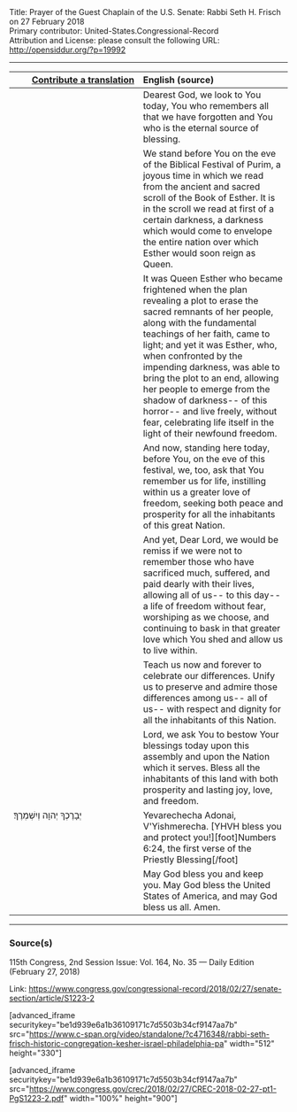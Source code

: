<html>
<head></head>
<body>
Title: Prayer of the Guest Chaplain of the U.S. Senate: Rabbi Seth H. Frisch on 27 February 2018<br />
Primary contributor: United-States.Congressional-Record<br />
Attribution and License: please consult the following URL: <a href="http://opensiddur.org/?p=19992">http://opensiddur.org/?p=19992</a>
<p />
<hr />

<table style="margin-left: auto;margin-right: auto;" class="draggable">
<thead><tr><th id="x" style="text-align: right;"><a href="/contributing/upload/">Contribute a translation</a></th><th style="text-align: left;">English (source)</th></tr></thead>
<tbody>
<tr><td style="vertical-align:top;" width="46%">
<div class="liturgy"><span lang="he">

</span></div></td>
 
<td style="vertical-align:top;" width="53%">
<div class="english">
Dearest God, 
we look to You today, 
You who remembers all that we have forgotten 
and You who is the eternal source of blessing.
</div></td></tr>


<tr><td style="vertical-align:top;" width="46%">
<div class="liturgy"><span lang="he">

</span></div></td>
 
<td style="vertical-align:top;" width="53%">
<div class="english">
We stand before You on the eve of the Biblical Festival of Purim, 
a joyous time in which we read from the ancient and sacred scroll of the Book of Esther. 
It is in the scroll we read at first of a certain darkness, 
a darkness which would come to envelope the entire nation over which Esther would soon reign as Queen.
</div></td></tr>


<tr><td style="vertical-align:top;" width="46%">
<div class="liturgy"><span lang="he">

</span></div></td>
 
<td style="vertical-align:top;" width="53%">
<div class="english">
It was Queen Esther who became frightened 
when the plan revealing a plot to erase the sacred remnants of her people, 
along with the fundamental teachings of her faith, 
came to light; 
and yet it was Esther, who, 
when confronted by the impending darkness, 
was able to bring the plot to an end, 
allowing her people to emerge from the shadow of darkness--
of this horror--
and live freely, 
without fear, 
celebrating life itself 
in the light of their newfound freedom.
</div></td></tr>


<tr><td style="vertical-align:top;" width="46%">
<div class="liturgy"><span lang="he">

</span></div></td>
 
<td style="vertical-align:top;" width="53%">
<div class="english">
And now, standing here today, before You, 
on the eve of this festival, 
we, too, ask that You remember us for life, 
instilling within us a greater love of freedom, 
seeking both peace and prosperity 
for all the inhabitants of this great Nation.
</div></td></tr>


<tr><td style="vertical-align:top;" width="46%">
<div class="liturgy"><span lang="he">

</span></div></td>
 
<td style="vertical-align:top;" width="53%">
<div class="english">
And yet, Dear Lord, 
we would be remiss if we were not to remember 
those who have sacrificed much, 
suffered, 
and paid dearly with their lives, 
allowing all of us--
to this day--
a life of freedom without fear, 
worshiping as we choose, 
and continuing to bask in that greater love 
which You shed 
and allow us to live within.
</div></td></tr>


<tr><td style="vertical-align:top;" width="46%">
<div class="liturgy"><span lang="he">

</span></div></td>
 
<td style="vertical-align:top;" width="53%">
<div class="english">
Teach us now and forever to celebrate our differences. 
Unify us to preserve and admire those differences among us--
all of us--
with respect and dignity 
for all the inhabitants of this Nation.
</div></td></tr>


<tr><td style="vertical-align:top;" width="46%">
<div class="liturgy"><span lang="he">

</span></div></td>
 
<td style="vertical-align:top;" width="53%">
<div class="english">
Lord, we ask You to bestow Your blessings today 
upon this assembly 
and upon the Nation which it serves. 
Bless all the inhabitants of this land 
with both prosperity and lasting joy, love, and freedom.
</div></td></tr>


<tr><td style="vertical-align:top;" width="46%">
<div class="liturgy"><span lang="he">
יְבָרֶכְךָ יְהוָה וְיִשְׁמְרֶךָ׃
</span></div></td>
 
<td style="vertical-align:top;" width="53%">
<div class="english">
Yevarechecha Adonai, V'Yishmerecha. 
[YHVH bless you and protect you!][foot]Numbers 6:24, the first verse of the Priestly Blessing[/foot]
</div></td></tr>


<tr><td style="vertical-align:top;" width="46%">
<div class="liturgy"><span lang="he">

</span></div></td>
 
<td style="vertical-align:top;" width="53%">
<div class="english">
May God bless you and keep you. 
May God bless the United States of America, 
and may God bless us all. 
Amen.
</div></td></tr>
</tbody></table>

<hr />

<h3>Source(s)</h3>

115th Congress, 2nd Session
Issue: Vol. 164, No. 35 — Daily Edition (February 27, 2018)

Link: <a href="https://www.congress.gov/congressional-record/2018/02/27/senate-section/article/S1223-2">https://www.congress.gov/congressional-record/2018/02/27/senate-section/article/S1223-2</a>

[advanced_iframe securitykey="be1d939e6a1b36109171c7d5503b34cf9147aa7b" src="https://www.c-span.org/video/standalone/?c4716348/rabbi-seth-frisch-historic-congregation-kesher-israel-philadelphia-pa" width="512" height="330"]

[advanced_iframe securitykey="be1d939e6a1b36109171c7d5503b34cf9147aa7b" src="https://www.congress.gov/crec/2018/02/27/CREC-2018-02-27-pt1-PgS1223-2.pdf" width="100%" height="900"]
</body>
</html>